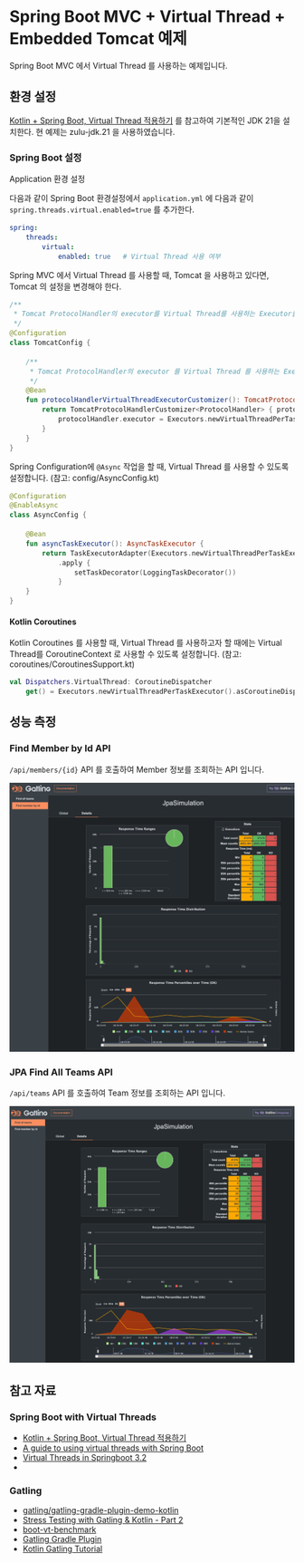 # Spring Boot MVC + Virtual Thread + Embedded Tomcat 예제

Spring Boot MVC 에서 Virtual Thread 를 사용하는 예제입니다.

## 환경 설정

[Kotlin + Spring Boot, Virtual Thread 적용하기](https://jsonobject.tistory.com/631) 를 참고하여 기본적인 JDK 21을 설치한다.
현 예제는 zulu-jdk.21 을 사용하였습니다.

### Spring Boot 설정

Application 환경 설정

다음과 같이 Spring Boot 환경설정에서 `application.yml` 에 다음과 같이 `spring.threads.virtual.enabled=true` 를 추가한다.

```yaml
spring:
    threads:
        virtual:
            enabled: true   # Virtual Thread 사용 여부
```

Spring MVC 에서 Virtual Thread 를 사용할 때, Tomcat 을 사용하고 있다면, Tomcat 의 설정을 변경해야 한다.

```kotlin
/**
 * Tomcat ProtocolHandler의 executor를 Virtual Thread를 사용하는 Executor를 사용하도록 설정
 */
@Configuration
class TomcatConfig {

    /**
     * Tomcat ProtocolHandler의 executor 를 Virtual Thread 를 사용하는 Executor를 사용하도록 설정
     */
    @Bean
    fun protocolHandlerVirtualThreadExecutorCustomizer(): TomcatProtocolHandlerCustomizer<*> {
        return TomcatProtocolHandlerCustomizer<ProtocolHandler> { protocolHandler ->
            protocolHandler.executor = Executors.newVirtualThreadPerTaskExecutor()
        }
    }
}
```

Spring Configuration에 `@Async` 작업을 할 때, Virtual Thread 를 사용할 수 있도록 설정합니다. (참고: config/AsyncConfig.kt)

```kotlin
@Configuration
@EnableAsync
class AsyncConfig {

    @Bean
    fun asyncTaskExecutor(): AsyncTaskExecutor {
        return TaskExecutorAdapter(Executors.newVirtualThreadPerTaskExecutor())
            .apply {
                setTaskDecorator(LoggingTaskDecorator())
            }
    }
}
```

#### Kotlin Coroutines

Kotlin Coroutines 를 사용할 때, Virtual Thread 를 사용하고자 할 때에는 Virtual Thread를 CoroutineContext 로 사용할 수 있도록 설정합니다. (참고:
coroutines/CoroutinesSupport.kt)

```kotlin
val Dispatchers.VirtualThread: CoroutineDispatcher
    get() = Executors.newVirtualThreadPerTaskExecutor().asCoroutineDispatcher()
```

## 성능 측정

### Find Member by Id API

`/api/members/{id}` API 를 호출하여 Member 정보를 조회하는 API 입니다.

![gatling](doc/FindMemberById.png)

### JPA Find All Teams API

`/api/teams` API 를 호출하여 Team 정보를 조회하는 API 입니다.

![gatling](doc/JpaFindAllTeams.png)

## 참고 자료

### Spring Boot with Virtual Threads

- [Kotlin + Spring Boot, Virtual Thread 적용하기](https://jsonobject.tistory.com/631)
- [A guide to using virtual threads with Spring Boot](https://bell-sw.com/blog/a-guide-to-using-virtual-threads-with-spring-boot/)
- [Virtual Threads in Springboot 3.2](https://medium.com/nerd-for-tech/virtual-threads-in-springboot-3-2-9a7250429809?)
-

### Gatling

- [gatling/gatling-gradle-plugin-demo-kotlin](https://github.com/gatling/gatling-gradle-plugin-demo-kotlin)
- [Stress Testing with Gatling & Kotlin - Part 2](https://medium.com/@mdportnov/stress-testing-with-gatling-kotlin-part-2-1eb13d489dc9)
- [boot-vt-benchmark](https://github.com/olegonsoftware/boot-vt-benchmark)
- [Gatling Gradle Plugin](https://docs.gatling.io/reference/extensions/build-tools/gradle-plugin/)
- [Kotlin Gatling Tutorial](https://github.com/mdportnov/kotlin-gatling-tutorial)
